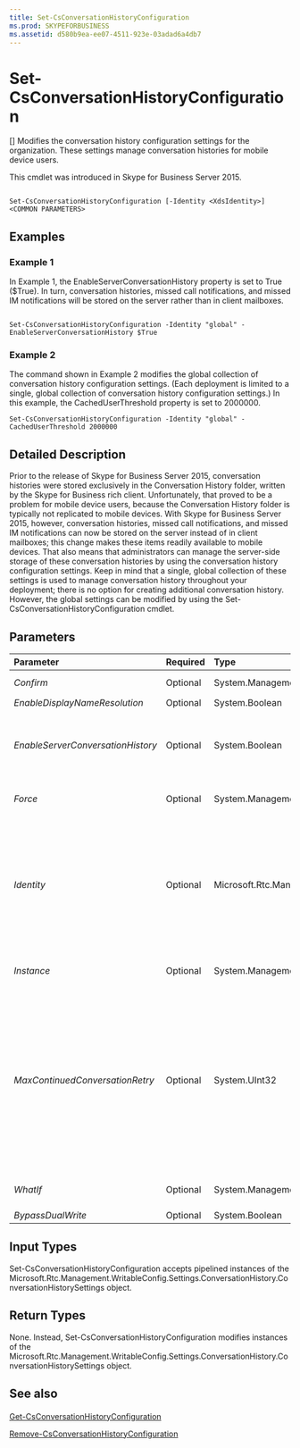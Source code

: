 ```yaml
---
title: Set-CsConversationHistoryConfiguration
ms.prod: SKYPEFORBUSINESS
ms.assetid: d580b9ea-ee07-4511-923e-03adad6a4db7
---
```



# Set-CsConversationHistoryConfiguration
[]
Modifies the conversation history configuration settings for the organization. These settings manage conversation histories for mobile device users.
  
    
    

This cmdlet was introduced in Skype for Business Server 2015.
```

Set-CsConversationHistoryConfiguration [-Identity <XdsIdentity>] <COMMON PARAMETERS>

```


## Examples
<a name="Examples"> </a>


### Example 1

In Example 1, the EnableServerConversationHistory property is set to True ($True). In turn, conversation histories, missed call notifications, and missed IM notifications will be stored on the server rather than in client mailboxes.
  
    
    

```

Set-CsConversationHistoryConfiguration -Identity "global" -EnableServerConversationHistory $True
```


### Example 2

The command shown in Example 2 modifies the global collection of conversation history configuration settings. (Each deployment is limited to a single, global collection of conversation history configuration settings.) In this example, the CachedUserThreshold property is set to 2000000.
  
    
    

```
Set-CsConversationHistoryConfiguration -Identity "global" -CachedUserThreshold 2000000
```


## Detailed Description
<a name="DetailedDescription"> </a>

Prior to the release of Skype for Business Server 2015, conversation histories were stored exclusively in the Conversation History folder, written by the Skype for Business rich client. Unfortunately, that proved to be a problem for mobile device users, because the Conversation History folder is typically not replicated to mobile devices. With Skype for Business Server 2015, however, conversation histories, missed call notifications, and missed IM notifications can now be stored on the server instead of in client mailboxes; this change makes these items readily available to mobile devices. That also means that administrators can manage the server-side storage of these conversation histories by using the conversation history configuration settings. Keep in mind that a single, global collection of these settings is used to manage conversation history throughout your deployment; there is no option for creating additional conversation history. However, the global settings can be modified by using the Set-CsConversationHistoryConfiguration cmdlet. 
  
    
    

## Parameters
<a name="DetailedDescription"> </a>



|**Parameter**|**Required**|**Type**|**Description**|
|:-----|:-----|:-----|:-----|
| _Confirm_ <br/> |Optional  <br/> |System.Management.Automation.SwitchParameter  <br/> |Prompts you for confirmation before executing the command.  <br/> |
| _EnableDisplayNameResolution_ <br/> |Optional  <br/> |System.Boolean  <br/> |PARAMVALUE: $true | $false  <br/> |
| _EnableServerConversationHistory_ <br/> |Optional  <br/> |System.Boolean  <br/> |When set to True ($True), conversation histories and related information will be stored on the server. The default value is False, which means that this information is stored in user mailboxes.  <br/> |
| _Force_ <br/> |Optional  <br/> |System.Management.Automation.SwitchParameter  <br/> |Suppresses the display of any non-fatal error message that might occur when running the command.  <br/> |
| _Identity_ <br/> |Optional  <br/> |Microsoft.Rtc.Management.Xds.XdsIdentity  <br/> |Unique Identity of the conversation history configuration settings being modified. Because you can only have a single, global instance of these settings, you do not need to specify an Identity when calling the Set-CsConversationHistoryConfiguration cmdlet. However, you can still use the following syntax to reference the global settings:  <br/>  `-Identity "global"` <br/> |
| _Instance_ <br/> |Optional  <br/> |System.Management.Automation.PSObject  <br/> |Allows you to pass a reference to an object to the cmdlet rather than set individual parameter values.  <br/> |
| _MaxContinuedConversationRetry_ <br/> |Optional  <br/> |System.UInt32  <br/> |Specifies the maximum number of times the Skype for Business Server will search for a previous conversation item from Exchange to create a continued conversation. If the previous conversation is not found in the specified number of attempts, a new conversation is created. Increasing this value will present more continued conversations, but at the cost of decreased performance. This parameter should not be used except in situations where Exchange connections are known to be unreliable. The default value is 3.  <br/> |
| _WhatIf_ <br/> |Optional  <br/> |System.Management.Automation.SwitchParameter  <br/> |Describes what would happen if you executed the command without actually executing the command.  <br/> |
| _BypassDualWrite_ <br/> |Optional  <br/> |System.Boolean  <br/> |PARAMVALUE: $true | $false  <br/> |
   

## Input Types
<a name="InputTypes"> </a>

Set-CsConversationHistoryConfiguration accepts pipelined instances of the Microsoft.Rtc.Management.WritableConfig.Settings.ConversationHistory.ConversationHistorySettings object. 
  
    
    

## Return Types
<a name="ReturnTypes"> </a>

None. Instead, Set-CsConversationHistoryConfiguration modifies instances of the Microsoft.Rtc.Management.WritableConfig.Settings.ConversationHistory.ConversationHistorySettings object.
  
    
    

## See also
<a name="ReturnTypes"> </a>


#### 


  
    
    
 [Get-CsConversationHistoryConfiguration](get-csconversationhistoryconfiguration.md)
  
    
    
 [Remove-CsConversationHistoryConfiguration](remove-csconversationhistoryconfiguration.md)
